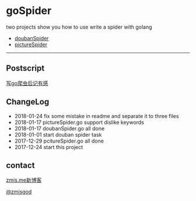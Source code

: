 # goSpider

two projects show you how to use write a spider with golang

- <a href="https://github.com/zmisgod/goSpider/blob/master/movieSpider/movie.md">doubanSpider</a>
- <a href="https://github.com/zmisgod/goSpider/blob/master/pictureSpider/picture.md">pictureSpider</a>

<hr />

## Postscript

<a href="https://zmis.me/detail_1291">写go爬虫后记有感</a>

## ChangeLog

- 2018-01-24 fix some mistake in readme and separate it to three files
- 2018-01-17 pictureSpider.go support dislike keywords
- 2018-01-17 doubanSpider.go all done
- 2018-01-01 start douban spider task
- 2017-12-29 pcitureSpider.go all done
- 2017-12-24 start this project

## contact

<a href="https://zmis.me">zmis.me新博客</a>

<a href="https://weibo.com/zmisgod">@zmisgod</a>